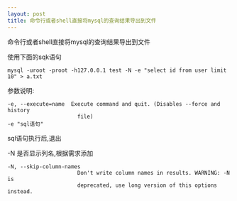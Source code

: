 ```yaml
---
layout: post
title: 命令行或者shell直接将mysql的查询结果导出到文件
---
```


命令行或者shell直接将mysql的查询结果导出到文件

使用下面的sqk语句

    mysql -uroot -proot -h127.0.0.1 test -N -e "select id from user limit 10" > a.txt


参数说明:

    -e, --execute=name  Execute command and quit. (Disables --force and history
                          file)
    -e "sql语句"

sql语句执行后,退出


-N 是否显示列名,根据需求添加

    -N, --skip-column-names 
                          Don't write column names in results. WARNING: -N is
                          deprecated, use long version of this options instead.
